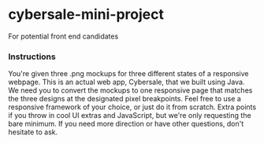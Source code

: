 # cybersale-mini-project
For potential front end candidates

### Instructions
You're given three .png mockups for three different states of a responsive webpage. This is an actual web app, Cybersale, that we built using Java. We need you to convert the mockups to one responsive page that matches the three designs at the designated pixel breakpoints. Feel free to use a responsive framework of your choice, or just do it from scratch.  Extra points if you throw in cool UI extras and JavaScript, but we're only requesting the bare minimum. If you need more direction or have other questions, don't hesitate to ask.
